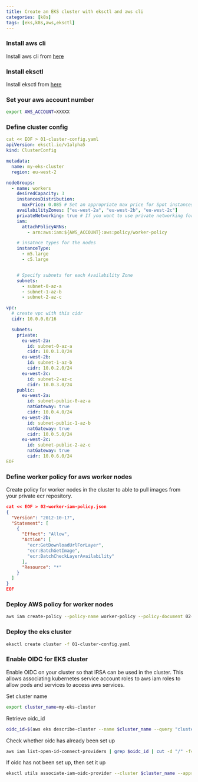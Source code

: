 ```yaml
---
title: Create an EKS cluster with eksctl and aws cli
categories: [k8s]
tags: [eks,k8s,aws,eksctl]
---
```

### Install aws cli 
Install  aws cli from [here](https://aws.amazon.com/cli/)

### Install eksctl
Install eksctl from  [here](https://eksctl.io/)


### Set your aws account number 
```bash
export AWS_ACCOUNT=XXXXX
```

### Define cluster config
```yaml
cat << EOF > 01-cluster-config.yaml
apiVersion: eksctl.io/v1alpha5
kind: ClusterConfig

metadata:
  name: my-eks-cluster
  region: eu-west-2

nodeGroups:
  - name: workers
    desiredCapacity: 3
    instancesDistribution:
      maxPrice: 0.085 # Set an appropriate max price for Spot instances
    availabilityZones: ["eu-west-2a", "eu-west-2b", "eu-west-2c"]
    privateNetworking: true # If you want to use private networking for the nodes
    iam:
      attachPolicyARNs:
        - arn:aws:iam:${AWS_ACCOUNT}:aws:policy/worker-policy

    # insatnce types for the nodes
    instanceType:
      - m5.large
      - c5.large


    # Specify subnets for each Availability Zone
    subnets:
      - subnet-0-az-a
      - subnet-1-az-b
      - subnet-2-az-c

vpc:
  # create vpc with this cidr
  cidr: 10.0.0.0/16

  subnets:
    private:
      eu-west-2a:
        id: subnet-0-az-a
        cidr: 10.0.1.0/24
      eu-west-2b:
        id: subnet-1-az-b
        cidr: 10.0.2.0/24
      eu-west-2c:
        id: subnet-2-az-c
        cidr: 10.0.3.0/24
    public:
      eu-west-2a:
        id: subnet-public-0-az-a
        natGateway: true
        cidr: 10.0.4.0/24
      eu-west-2b:
        id: subnet-public-1-az-b
        natGateway: true
        cidr: 10.0.5.0/24
      eu-west-2c:
        id: subnet-public-2-az-c
        natGateway: true
        cidr: 10.0.6.0/24
EOF
```


### Define worker policy for aws worker nodes
Create policy for worker nodes in the cluster to able to pull images from your private ecr repository.

```json
cat << EOF > 02-worker-iam-policy.json
{
  "Version": "2012-10-17",
  "Statement": [
    {
      "Effect": "Allow",
      "Action": [
        "ecr:GetDownloadUrlForLayer",
        "ecr:BatchGetImage",
        "ecr:BatchCheckLayerAvailability"
      ],
      "Resource": "*"
    }
  ]
}
EOF
```

### Deploy AWS policy for worker nodes
```bash
aws iam create-policy --policy-name worker-policy --policy-document 02-worker-iam-policy.json
```


### Deploy the eks cluster 
```bash
eksctl create cluster -f 01-cluster-config.yaml
```

### Enable OIDC for EKS cluster
Enable OIDC on your cluster so that IRSA can be used in the cluster. This allows associating kubernetes service account roles to aws iam roles to allow pods and services to access aws services. 

Set cluster name
```bash
export cluster_name=my-eks-cluster
```

Retrieve oidc_id
``` bash
oidc_id=$(aws eks describe-cluster --name $cluster_name --query "cluster.identity.oidc.issuer" --output text | cut -d '/' -f 5)
```

Check whether oidc has already been set up
```bash
aws iam list-open-id-connect-providers | grep $oidc_id | cut -d "/" -f4
```

If oidc has not been set up, then set it up
```bash
eksctl utils associate-iam-oidc-provider --cluster $cluster_name --approve
```
